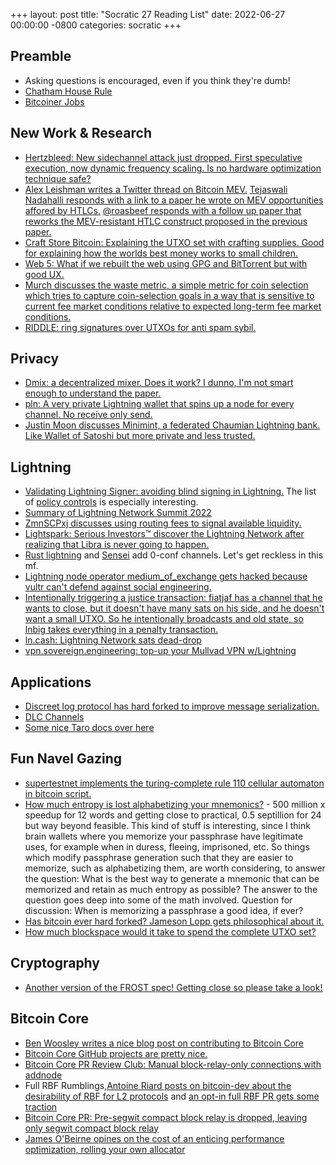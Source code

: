 +++
layout: post
title: "Socratic 27 Reading List"
date: 2022-06-27 00:00:00 -0800
categories: socratic
+++

## Preamble
- Asking questions is encouraged, even if you think they're dumb!
- [Chatham House Rule](https://www.chathamhouse.org/about-us/chatham-house-rule)
- [Bitcoiner Jobs](https://bitcoinerjobs.com/#!/index.html)

## New Work & Research
- [Hertzbleed: New sidechannel attack just dropped. First speculative execution, now dynamic frequency scaling. Is no hardware optimization technique safe?](https://www.hertzbleed.com/)
- [Alex Leishman writes a Twitter thread on Bitcoin MEV.](https://twitter.com/Leishman/status/1530000607318245378) [Tejaswali Nadahalli responds with a link to a paper he wrote on MEV opportunities affored by HTLCs.](https://twitter.com/nadahalli/status/1530056455646322689) [@roasbeef responds with a follow up paper that reworks the MEV-resistant HTLC construct proposed in the previous paper.](https://twitter.com/roasbeef/status/1530256839954182144)
- [Craft Store Bitcoin: Explaining the UTXO set with crafting supplies. Good for explaining how the worlds best money works to small children.](https://www.youtube.com/watch?v=LPjGOQ_478Y)
- [Web 5: What if we rebuilt the web using GPG and BitTorrent but with good UX.](https://docs.google.com/presentation/d/1SaHGyY9TjPg4a0VNLCsfchoVG1yU3ffTDsPRcU99H1E/edit#slide=id.g11b904107df_0_1)
- [Murch discusses the waste metric, a simple metric for coin selection which tries to capture coin-selection goals in a way that is sensitive to current fee market conditions relative to expected long-term fee market conditions.](https://bitcoin.stackexchange.com/questions/113622/what-does-waste-metric-mean-in-the-context-of-coin-selection)
- [RIDDLE: ring signatures over UTXOs for anti spam sybil.](https://gist.github.com/AdamISZ/51349418be08be22aa2b4b469e3be92f)

## Privacy
- [Dmix: a decentralized mixer. Does it work? I dunno, I'm not smart enough to understand the paper.](https://github.com/disnocen/dmix2)
- [pln: A very private Lightning wallet that spins up a node for every channel. No receive only send.](https://github.com/BitcoinDevShop/pln)
- [Justin Moon discusses Minimint, a federated Chaumian Lightning bank. Like Wallet of Satoshi but more private and less trusted.](https://diyhpl.us/wiki/transcripts/btcpp/2022/fedimint-ecash/)

## Lightning
- [Validating Lightning Signer: avoiding blind signing in Lightning.](https://lists.linuxfoundation.org/pipermail/lightning-dev/2022-May/003579.html) The list of [policy controls](https://gitlab.com/lightning-signer/docs/-/blob/master/policy-controls.md) is especially interesting.
- [Summary of Lightning Network Summit 2022](https://lists.linuxfoundation.org/pipermail/lightning-dev/2022-June/003600.html)
- [ZmnSCPxj discusses using routing fees to signal available liquidity.](https://lists.linuxfoundation.org/pipermail/lightning-dev/2022-June/003598.html)
- [Lightspark: Serious Investors™ discover the Lightning Network after realizing that Libra is never going to happen.](https://www.lightspark.com/)
- [Rust lightning](https://github.com/lightningdevkit/rust-lightning/pull/1401) and [Sensei](https://twitter.com/JohnCantrell97/status/1537302760936378368) add 0-conf channels. Let's get reckless in this mf.
- [Lightning node operator medium_of_exchange gets hacked because vultr can't defend against social engineering.](http://www.mediumofexchange.info/)
- [Intentionally triggering a justice transaction: fiatjaf has a channel that he wants to close, but it doesn't have many sats on his side, and he doesn't want a small UTXO. So he intentionally broadcasts and old state, so lnbig takes everything in a penalty transaction.](https://fiatjaf.com/73095980.html)
- [ln.cash: Lightning Network sats dead-drop](https://ln.cash/)
- [vpn.sovereign.engineering: top-up your Mullvad VPN w/Lightning](https://vpn.sovereign.engineering/)

## Applications
- [Discreet log protocol has hard forked to improve message serialization.](https://github.com/discreetlogcontracts/dlcspecs/pull/163)
- [DLC Channels](https://mailmanlists.org/pipermail/dlc-dev/2022-June/000148.html)
- [Some nice Taro docs over here](https://docs.lightning.engineering/the-lightning-network/taro)

## Fun Navel Gazing
- [supertestnet implements the turing-complete rule 110 cellular automaton in bitcoin script.](https://github.com/supertestnet/rule-110-in-bitcoin-script/blob/main/README.md)
- [How much entropy is lost alphabetizing your mnemonics?](https://bitcoin.stackexchange.com/questions/113432/how-much-entropy-is-lost-alphabetising-your-mnemonics) - 500 million x speedup for 12 words and getting close to practical, 0.5 septillion for 24 but way beyond feasible. This kind of stuff is interesting, since I think brain wallets where you memorize your passphrase have legitimate uses, for example when in duress, fleeing, imprisoned, etc. So things which modify passphrase generation such that they are easier to memorize, such as alphabetizing them, are worth considering, to answer the question: What is the best way to generate a mnemonic that can be memorized and retain as much entropy as possible? The answer to the question goes deep into some of the math involved. Question for discussion: When is memorizing a passphrase a good idea, if ever?
- [Has bitcoin ever hard forked? Jameson Lopp gets philosophical about it.](https://blog.lopp.net/has-bitcoin-ever-hard-forked/)
- [How much blockspace would it take to spend the complete UTXO set?](https://bitcoin.stackexchange.com/questions/114043/how-many-blocks-would-it-hypothetically-take-to-reduce-the-utxo-set-to-a-single/114252#114252)

## Cryptography
- [Another version of the FROST spec! Getting close so please take a look!](https://twitter.com/chelseakomlo/status/1531742900299517952)

## Bitcoin Core
- [Ben Woosley writes a nice blog post on contributing to Bitcoin Core](https://unchained.com/blog/contributing-bitcoin-core-patience/)
- [Bitcoin Core GitHub projects are pretty nice.](https://github.com/bitcoin/bitcoin/projects?type=classic)
- [Bitcoin Core PR Review Club: Manual block-relay-only connections with addnode](https://bitcoincore.reviews/24170)
- Full RBF Rumblings,[Antoine Riard posts on bitcoin-dev about the desirability of RBF for L2 protocols](https://lists.linuxfoundation.org/pipermail/bitcoin-dev/2022-June/020557.html) and [an opt-in full RBF PR gets some traction](https://github.com/bitcoin/bitcoin/pull/25353)
- [Bitcoin Core PR: Pre-segwit compact block relay is dropped, leaving only segwit compact block relay](https://github.com/bitcoin/bitcoin/pull/20799)
- [James O'Beirne opines on the cost of an enticing performance optimization, rolling your own allocator](https://github.com/bitcoin/bitcoin/pull/22702#issuecomment-1146017151)
